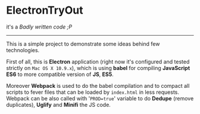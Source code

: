 # ElectronTryOut
it's a <i>Badly written code ;P</i>
<hr/>
<p>This is a simple project to demonstrate some ideas behind few technologies.</p>
<p>First of all, this is <b>Electron</b> application (right now it's configured and tested strictly on <code>Mac OS X 10.9.x</code>),
which is using <b>babel</b> for compiling <b>JavaScript ES6</b> to more compatible version of <b>JS</b>, <b>ES5</b>.</p>
<p>Moreover <b>Webpack</b> is used to do the babel compilation and to compact all scripts to fever files that can be loaded by <code>index.html</code> in less requests.
Webpack can be also called with '<code>PROD=true</code>' variable to do <b>Dedupe</b> (remove duplicates), <b>Uglify</b> and <b>Minifi</b> the JS code.</p>
